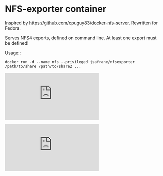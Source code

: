 # NFS-exporter container

Inspired by https://github.com/cpuguy83/docker-nfs-server. Rewritten for
Fedora.

Serves NFS4 exports, defined on command line. At least one export must be defined!

Usage::

    docker run -d --name nfs --privileged jsafrane/nfsexporter /path/to/share /path/to/share2 ...


[![Analytics](https://kubernetes-site.appspot.com/UA-36037335-10/GitHub/examples/nfs/exporter/README.md?pixel)]()


[![Analytics](https://kubernetes-site.appspot.com/UA-36037335-10/GitHub/release-0.20.0/examples/nfs/exporter/README.md?pixel)]()
